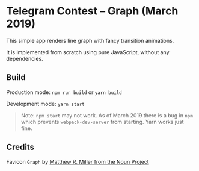 # Telegram Contest – Graph (March 2019)

This simple app renders line graph with fancy transition animations.

It is implemented from scratch using pure JavaScript, without any dependencies.

## Build

Production mode: `npm run build` or `yarn build`

Development mode: `yarn start`

> Note: `npm start` may not work. As of March 2019 there is a bug in `npm` which prevents `webpack-dev-server` from starting. Yarn works just fine.

## Credits

Favicon `Graph` by [Matthew R. Miller from the Noun Project](https://thenounproject.com/mattermill)
